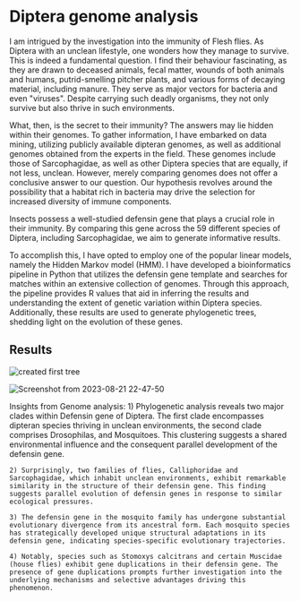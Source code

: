 # Diptera genome analysis

I am intrigued by the investigation into the immunity of Flesh flies. As Diptera with an unclean lifestyle, one wonders how they manage to survive. This is indeed a fundamental question. I find their behaviour fascinating, as they are drawn to deceased animals, fecal matter, wounds of both animals and humans, putrid-smelling pitcher plants, and various forms of decaying material, including manure. They serve as major vectors for bacteria and even "viruses". Despite carrying such deadly organisms, they not only survive but also thrive in such environments.

What, then, is the secret to their immunity? The answers may lie hidden within their genomes. To gather information, I have embarked on data mining, utilizing publicly available dipteran genomes, as well as additional genomes obtained from the experts in the field. These genomes include those of Sarcophagidae, as well as other Diptera species that are equally, if not less, unclean. However, merely comparing genomes does not offer a conclusive answer to our question. Our hypothesis revolves around the possibility that a habitat rich in bacteria may drive the selection for increased diversity of immune components.

Insects possess a well-studied defensin gene that plays a crucial role in their immunity. By comparing this gene across the 59 different species of Diptera, including Sarcophagidae, we aim to generate informative results.

To accomplish this, I have opted to employ one of the popular linear models, namely the Hidden Markov model (HMM). I have developed a bioinformatics pipeline in Python that utilizes the defensin gene template and searches for matches within an extensive collection of genomes. Through this approach, the pipeline provides R values that aid in inferring the results and understanding the extent of genetic variation within Diptera species. Additionally, these results are used to generate phylogenetic trees, shedding light on the evolution of these genes.
## Results

![created first tree](https://github.com/prache/Digital-marketing-attribution/assets/25516674/37e38913-fa0a-471e-8163-86190d84591c)



![Screenshot from 2023-08-21 22-47-50](https://github.com/prache/Digital-marketing-attribution/assets/25516674/762e63ed-ee82-4fa0-bd78-d73969a07062)



Insights from Genome analysis:
    1) Phylogenetic analysis reveals two major clades within Defensin gene of Diptera. The first clade encompasses dipteran species thriving in unclean environments, the second clade comprises Drosophilas, and Mosquitoes. This clustering suggests a shared environmental influence and the consequent parallel development of the defensin gene.
       
    2) Surprisingly, two families of flies, Calliphoridae and Sarcophagidae, which inhabit unclean environments, exhibit remarkable similarity in the structure of their defensin gene. This finding suggests parallel evolution of defensin genes in response to similar ecological pressures.
       
    3) The defensin gene in the mosquito family has undergone substantial evolutionary divergence from its ancestral form. Each mosquito species has strategically developed unique structural adaptations in its defensin gene, indicating species-specific evolutionary trajectories.
       
    4) Notably, species such as Stomoxys calcitrans and certain Muscidae (house flies) exhibit gene duplications in their defensin gene. The presence of gene duplications prompts further investigation into the underlying mechanisms and selective advantages driving this phenomenon.


